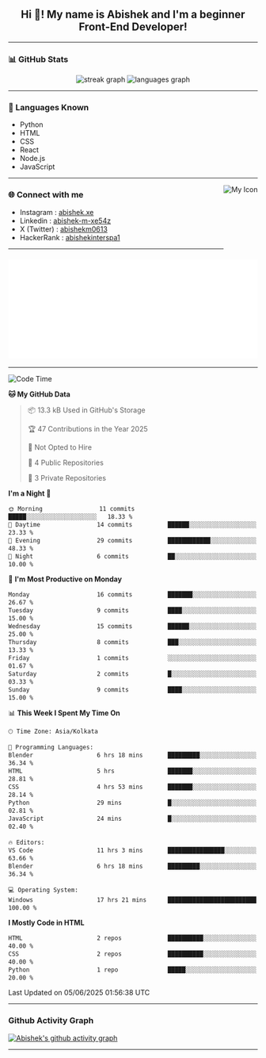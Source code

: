 <h2 align="center">Hi 👋! My name is <b>Abishek</b> and I'm a beginner Front-End Developer!</h2>

---

### 📊 GitHub Stats

<div align="center">
  <img src="https://streak-stats.demolab.com?user=Abishek-Web-Co&locale=en&mode=daily&theme=dracula&hide_border=false&border_radius=5" height="150" alt="streak graph" />
  <img src="https://github-readme-stats.vercel.app/api/top-langs?username=Abishek-Web-Co&locale=en&hide_title=false&layout=compact&card_width=320&langs_count=5&theme=dracula&hide_border=false" height="150" alt="languages graph" />
</div>

---

### 🧠 Languages Known

- Python  
- HTML  
- CSS  
- React  
- Node.js  
- JavaScript  

---

<img align="right" height="150" src="https://abish-file.web.app/assets/favicon.png" alt="My Icon" />

### 🌐 Connect with me

- Instagram   : [abishek.xe](https://www.instagram.com/abishek.xe/)
- Linkedin    : [abishek-m-xe54z](https://www.linkedin.com/in/abishek-m-xe54z/)
- X (Twitter) : [abishekm0613](https://x.com/abishekm0613)
- HackerRank  : [abishekinterspa1](https://www.hackerrank.com/profile/abishekinterspa1)

---


<div align="center">
  <img height="200" src="pic.png" alt="Profile Picture" />
</div>

---

<!--START_SECTION:waka-->
![Code Time](http://img.shields.io/badge/Code%20Time-13%20hrs%2011%20mins-blue)

**🐱 My GitHub Data** 

> 📦 13.3 kB Used in GitHub's Storage 
 > 
> 🏆 47 Contributions in the Year 2025
 > 
> 🚫 Not Opted to Hire
 > 
> 📜 4 Public Repositories 
 > 
> 🔑 3 Private Repositories 
 > 
**I'm a Night 🦉** 

```text
🌞 Morning                11 commits          █████░░░░░░░░░░░░░░░░░░░░   18.33 % 
🌆 Daytime                14 commits          ██████░░░░░░░░░░░░░░░░░░░   23.33 % 
🌃 Evening                29 commits          ████████████░░░░░░░░░░░░░   48.33 % 
🌙 Night                  6 commits           ██░░░░░░░░░░░░░░░░░░░░░░░   10.00 % 
```
📅 **I'm Most Productive on Monday** 

```text
Monday                   16 commits          ███████░░░░░░░░░░░░░░░░░░   26.67 % 
Tuesday                  9 commits           ████░░░░░░░░░░░░░░░░░░░░░   15.00 % 
Wednesday                15 commits          ██████░░░░░░░░░░░░░░░░░░░   25.00 % 
Thursday                 8 commits           ███░░░░░░░░░░░░░░░░░░░░░░   13.33 % 
Friday                   1 commits           ░░░░░░░░░░░░░░░░░░░░░░░░░   01.67 % 
Saturday                 2 commits           █░░░░░░░░░░░░░░░░░░░░░░░░   03.33 % 
Sunday                   9 commits           ████░░░░░░░░░░░░░░░░░░░░░   15.00 % 
```


📊 **This Week I Spent My Time On** 

```text
🕑︎ Time Zone: Asia/Kolkata

💬 Programming Languages: 
Blender                  6 hrs 18 mins       █████████░░░░░░░░░░░░░░░░   36.34 % 
HTML                     5 hrs               ███████░░░░░░░░░░░░░░░░░░   28.81 % 
CSS                      4 hrs 53 mins       ███████░░░░░░░░░░░░░░░░░░   28.14 % 
Python                   29 mins             █░░░░░░░░░░░░░░░░░░░░░░░░   02.81 % 
JavaScript               24 mins             █░░░░░░░░░░░░░░░░░░░░░░░░   02.40 % 

🔥 Editors: 
VS Code                  11 hrs 3 mins       ████████████████░░░░░░░░░   63.66 % 
Blender                  6 hrs 18 mins       █████████░░░░░░░░░░░░░░░░   36.34 % 

💻 Operating System: 
Windows                  17 hrs 21 mins      █████████████████████████   100.00 % 
```

**I Mostly Code in HTML** 

```text
HTML                     2 repos             ██████████░░░░░░░░░░░░░░░   40.00 % 
CSS                      2 repos             ██████████░░░░░░░░░░░░░░░   40.00 % 
Python                   1 repo              █████░░░░░░░░░░░░░░░░░░░░   20.00 % 
```




 Last Updated on 05/06/2025 01:56:38 UTC
<!--END_SECTION:waka-->

---

### Github Activity Graph

[![Abishek's github activity graph](https://github-readme-activity-graph.vercel.app/graph?username=Abishek-Web-Co&bg_color=0d1117&color=ffffff&line=9e4c98&point=9e4c9c&area=true&hide_border=true)](https://abish-file.web.app)

---

